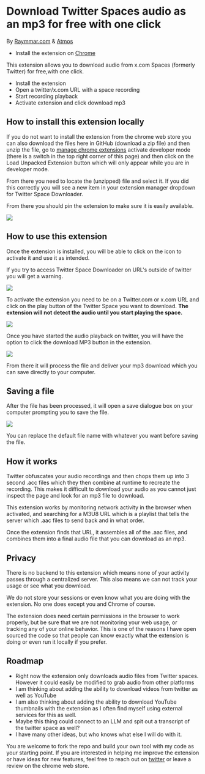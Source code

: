 # Download Twitter Spaces audio as an mp3 for free with one click

By [Raymmar.com](https://raymmar.com/) & [Atmos](https://atmospr.com/)

- Install the extension on [Chrome](https://chromewebstore.google.com/detail/download-twitter-spaces/hjgpigfbmdlajibmebhndhjiiohodgfi?authuser=0&hl=en)

This extension allows you to download audio from x.com Spaces (formerly Twitter) for free,with one click.

+ Install the extension
+ Open a twitter/x.com URL with a space recording
+ Start recording playback
+ Activate extension and click download mp3

## How to install this extension locally

If you do not want to install the extension from the chrome web store you can also download the files here in GitHub (download a zip file) and then unzip the file, go to [manage chrome extensions](chrome://extensions/) activate developer mode (there is a switch in the top right corner of this page) and then click on the Load Unpacked Extension button which will only appear while you are in developer mode.

From there you need to locate the (unzipped) file and select it. If you did this correctly you will see a new item in your extension manager dropdown for Twitter Space Downloader. 

From there you should pin the extension to make sure it is easily available.

![](https://gateway.ipfs.dxos.network/ipfs/QmR7Eypn85cjsHMLh78nEiVb8FQrQrb3hqHXm82pU7Yrfo)

## How to use this extension

Once the extension is installed, you will be able to click on the icon to activate it and use it as intended. 

If you try to access Twitter Space Downloader on URL's outside of twitter you will get a warning. 

![](https://gateway.ipfs.dxos.network/ipfs/QmX4tdmbTuCb7Bp7uqNW4mAfdwt9hTaibXwBA9XWdkpftC)

To activate the extension you need to be on a Twitter.com or x.com URL and click on the play button of the Twitter Space you want to download. **The extension will not detect the audio until you start playing the space.**

![](https://gateway.ipfs.dxos.network/ipfs/QmZNBvkx4ZkFm6KJdZjWV8WRMk1WXbH7uL9EUegUXH3qz5)

Once you have started the audio playback on twitter, you will have the option to click the download MP3 button in the extension. 

![](https://gateway.ipfs.dxos.network/ipfs/QmRFS4LnjtdwL3BcqVmYkziuNfoxYMXULTgFmxMyyeyjpY)

From there it will process the file and deliver your mp3 download which you can save directly to your computer. 

## Saving a file

After the file has been processed, it will open a save dialogue box on your computer prompting you to save the file. 

![](https://gateway.ipfs.dxos.network/ipfs/QmQg9LtcGLgYphtxCzrYrhVWnyySPWQoNDPTEDD4fwK5nQ)

You can replace the default file name with whatever you want before saving the file. 

## How it works

Twitter obfuscates your audio recordings and then chops them up into 3 second .acc files which they then combine at runtime to recreate the recording. This makes it difficult to download your audio as you cannot just inspect the page and look for an mp3 file to download. 

This extension works by monitoring network activity in the browser when activated, and searching for a M3U8 URL which is a playlist that tells the server which .aac files to send back and in what order. 

Once the extension finds that URL, it assembles all of the .aac files, and combines them into a final audio file that you can download as an mp3. 

## Privacy

There is no backend to this extension which means none of your activity passes through a centralized server. This also means we can not track your usage or see what you download. 

We do not store your sessions or even know what you are doing with the extension. No one does except you and Chrome of course.

The extension does need certain permissions in the browser to work properly, but be sure that we are not monitoring your web usage, or tracking any of your online behavior. This is one of the reasons I have open sourced the code so that people can know exactly what the extension is doing or even run it locally if you prefer. 

## Roadmap

- Right now the extension only downloads audio files from Twitter spaces. However it could easily be modified to grab audio from other platforms
- I am thinking about adding the ability to download videos from twitter as well as YouTube
- I am also thinking about adding the ability to download YouTube thumbnails with the extension as I often find myself using external services for this as well.
- Maybe this thing could connect to an LLM and spit out a transcript of the twitter space as well?
- I have many other ideas, but who knows what else I will do with it.

You are welcome to fork the repo and build your own tool with my code as your starting point. If you are interested in helping me improve the extension or have ideas for new features, feel free to reach out on [twitter](https://x.com/@raymmar_https) or leave a review on the chrome web store.

